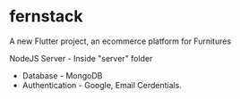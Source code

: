 # fernstack

A new Flutter project, an ecommerce platform for Furnitures

NodeJS Server - Inside "server" folder
- Database - MongoDB
- Authentication - Google, Email Cerdentials.
